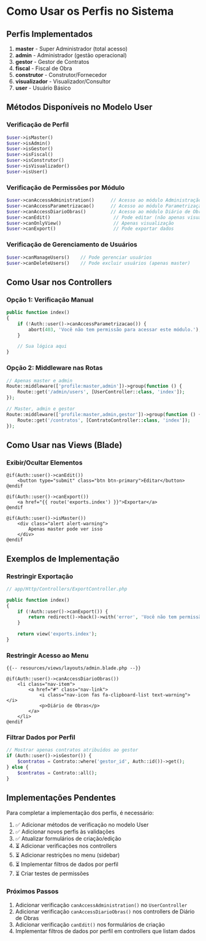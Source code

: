 # Como Usar os Perfis no Sistema

## Perfis Implementados

1. **master** - Super Administrador (total acesso)
2. **admin** - Administrador (gestão operacional)
3. **gestor** - Gestor de Contratos
4. **fiscal** - Fiscal de Obra
5. **construtor** - Construtor/Fornecedor
6. **visualizador** - Visualizador/Consultor
7. **user** - Usuário Básico

## Métodos Disponíveis no Modelo User

### Verificação de Perfil
```php
$user->isMaster()
$user->isAdmin()
$user->isGestor()
$user->isFiscal()
$user->isConstrutor()
$user->isVisualizador()
$user->isUser()
```

### Verificação de Permissões por Módulo
```php
$user->canAccessAdministration()      // Acesso ao módulo Administração
$user->canAccessParametrizacao()      // Acesso ao módulo Parametrização
$user->canAccessDiarioObras()         // Acesso ao módulo Diário de Obras
$user->canEdit()                       // Pode editar (não apenas visualizar)
$user->canOnlyView()                   // Apenas visualização
$user->canExport()                     // Pode exportar dados
```

### Verificação de Gerenciamento de Usuários
```php
$user->canManageUsers()    // Pode gerenciar usuários
$user->canDeleteUsers()    // Pode excluir usuários (apenas master)
```

## Como Usar nos Controllers

### Opção 1: Verificação Manual
```php
public function index()
{
    if (!Auth::user()->canAccessParametrizacao()) {
        abort(403, 'Você não tem permissão para acessar este módulo.');
    }

    // Sua lógica aqui
}
```

### Opção 2: Middleware nas Rotas
```php
// Apenas master e admin
Route::middleware(['profile:master,admin'])->group(function () {
    Route::get('/admin/users', [UserController::class, 'index']);
});

// Master, admin e gestor
Route::middleware(['profile:master,admin,gestor'])->group(function () {
    Route::get('/contratos', [ContratoController::class, 'index']);
});
```

## Como Usar nas Views (Blade)

### Exibir/Ocultar Elementos
```blade
@if(Auth::user()->canEdit())
    <button type="submit" class="btn btn-primary">Editar</button>
@endif

@if(Auth::user()->canExport())
    <a href="{{ route('exports.index') }}">Exportar</a>
@endif

@if(Auth::user()->isMaster())
    <div class="alert alert-warning">
        Apenas master pode ver isso
    </div>
@endif
```

## Exemplos de Implementação

### Restringir Exportação
```php
// app/Http/Controllers/ExportController.php

public function index()
{
    if (!Auth::user()->canExport()) {
        return redirect()->back()->with('error', 'Você não tem permissão para exportar dados.');
    }

    return view('exports.index');
}
```

### Restringir Acesso ao Menu
```blade
{{-- resources/views/layouts/admin.blade.php --}}

@if(Auth::user()->canAccessDiarioObras())
    <li class="nav-item">
        <a href="#" class="nav-link">
            <i class="nav-icon fas fa-clipboard-list text-warning"></i>
            <p>Diário de Obras</p>
        </a>
    </li>
@endif
```

### Filtrar Dados por Perfil
```php
// Mostrar apenas contratos atribuídos ao gestor
if (Auth::user()->isGestor()) {
    $contratos = Contrato::where('gestor_id', Auth::id())->get();
} else {
    $contratos = Contrato::all();
}
```

## Implementações Pendentes

Para completar a implementação dos perfis, é necessário:

1. ✅ Adicionar métodos de verificação no modelo User
2. ✅ Adicionar novos perfis às validações
3. ✅ Atualizar formulários de criação/edição
4. ⏳ Adicionar verificações nos controllers
5. ⏳ Adicionar restrições no menu (sidebar)
6. ⏳ Implementar filtros de dados por perfil
7. ⏳ Criar testes de permissões

### Próximos Passos

1. Adicionar verificação `canAccessAdministration()` no `UserController`
2. Adicionar verificação `canAccessDiarioObras()` nos controllers de Diário de Obras
3. Adicionar verificação `canEdit()` nos formulários de criação
4. Implementar filtros de dados por perfil em controllers que listam dados


